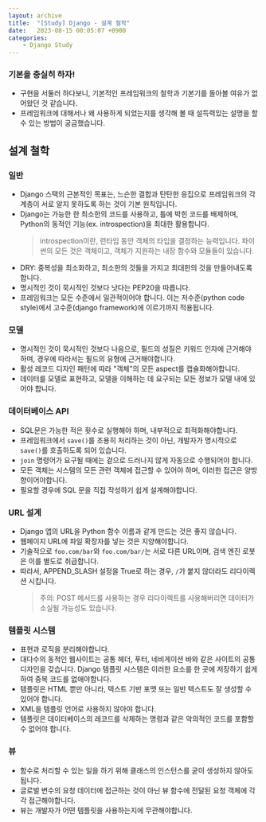 ```yaml
---
layout: archive
title:  "[Study] Django - 설계 철학"
date:   2023-08-15 00:05:07 +0900
categories: 
    - Django Study
---
```


### 기본을 충실히 하자!
- 구현을 서둘러 하다보니, 기본적인 프레임워크의 철학과 기본기를 돌아볼 여유가 없어왔던 것 같습니다.
- 프레임워크에 대해서나 왜 사용하게 되었는지를 생각해 볼 때 설득력있는 설명을 할 수 있는 방법이 궁금했습니다.

## 설계 철학
### 일반
- Django 스택의 근본적인 목표는, 느슨한 결합과 탄탄한 응집으로 프레임워크의 각 계층이 서로 알지 못하도록 하는 것이 기본 원칙입니다.
- Django는 가능한 한 최소한의 코드를 사용하고, 틀에 박힌 코드를 배제하며, Python의 동적인 기능(ex. introspection)을 최대한 활용합니다.
    > introspection이란, 런타임 동안 객체의 타입을 결정하는 능력입니다. 파이썬의 모든 것은 객체이고, 객체가 지원하는 내장 함수와 모듈들이 있습니다.
- DRY: 중복성을 최소화하고, 최소한의 것들을 가지고 최대한의 것을 만들어내도록 합니다.
- 명시적인 것이 묵시적인 것보다 낫다는 PEP20을 따릅니다.
- 프레임워크는 모든 수준에서 일관적이어야 합니다. 이는 저수준(python code style)에서 고수준(django framework)에 이르기까지 적용됩니다.

### 모델
- 명시적인 것이 묵시적인 것보다 나음으로, 필드의 성질은 키워드 인자에 근거해야 하며, 경우에 따라서는 필드의 유형에 근거해야합니다.
- 활성 레코드 디자인 패턴에 따라 "객체"의 모든 aspect를 캡슐화해야합니다.
- 데이터를 모델로 표현하고, 모델을 이해하는 데 요구되는 모든 정보가 모델 내에 있어야 합니다.

### 데이터베이스 API
- SQL문은 가능한 적은 횟수로 실행해야 하며, 내부적으로 최적화해야합니다.
- 프레임워크에서 `save()`를 조용히 처리하는 것이 아닌, 개발자가 명시적으로 `save()`를 호출하도록 되어 있습니다.
- `join` 명령어가 요구될 때에는 겉으로 드러나지 않게 자동으로 수행되어야 합니다.
- 모든 객체는 시스템의 모든 관련 객체에 접근할 수 있어야 하며, 이러한 접근은 양방향이어야합니다.
- 필요할 경우에 SQL 문을 직접 작성하기 쉽게 설계해야합니다.

### URL 설계
- Django 앱의 URL을 Python 함수 이름과 같게 만드는 것은 좋지 않습니다.
- 웹페이지 URL에 파일 확장자를 넣는 것은 지양해야합니다.
- 기술적으로 `foo.com/bar`와 `foo.com/bar/`는 서로 다른 URL이며, 검색 엔진 로봇은 이를 별도로 취급합니다.
- 따라서, APPEND_SLASH 설정을 True로 하는 경우, `/`가 붙지 않더라도 리다이렉션 시킵니다. 
    > 주의: POST 메서드를 사용하는 경우 리다이렉트를 사용해버리면 데이터가 소실될 가능성도 있습니다.

### 템플릿 시스템
- 표현과 로직을 분리해야합니다.
- 대다수의 동적인 웹사이트는 공통 헤더, 푸터, 네비게이션 바와 같은 사이트의 공통 디자인을 갖습니다. Django 템플릿 시스템은 이러한 요소를 한 곳에 저장하기 쉽게하여 중복 코드를 없애야합니다.
- 템플릿은 HTML 뿐만 아니라, 텍스트 기반 포맷 또는 일반 텍스트도 잘 생성할 수 있어야 합니다.
- XML을 템플릿 언어로 사용하지 않아야 합니다.
- 템플릿은 데이터베이스의 레코드를 삭제하는 명령과 같은 악의적인 코드를 포함할 수 없어야 합니다. 

### 뷰
- 함수로 처리할 수 있는 일을 하기 위해 클래스의 인스턴스를 굳이 생성하지 않아도 됩니다.
- 글로벌 변수의 요청 데이터에 접근하는 것이 아닌 뷰 함수에 전달된 요청 객체에 각각 접근해야합니다.
- 뷰는 개발자가 어떤 템플릿을 사용하는지에 무관해야합니다.
